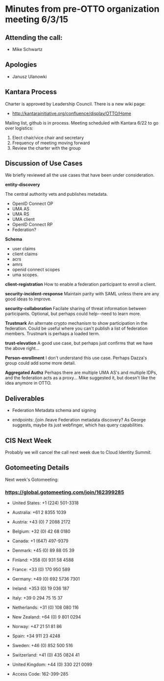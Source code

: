 # Minutes from pre-OTTO organization meeting 6/3/15

## Attending the call:
- Mike Schwartz

## Apologies
- Janusz Ulanowki

## Kantara Process

Charter is approved by Leadership Council. There is a new wiki page:
*  http://kantarainitiative.org/confluence/display/OTTO/Home

Mailing list, github is in process. Meeting scheduled with Kantara 6/22 to go over logistics:
1. Elect chair/vice chair and secretary
2. Frequency of meeting moving forward
3. Review the charter with the group

## Discussion of Use Cases

We briefly reviewed all the use cases that have been under consideration.

**entity-discovery** 

The central authority vets and publishes metadata. 
*  OpenID Connect OP
*  UMA AS
*  UMA RS
*  UMA client
*  OpenID Connect RP
*  Federation?

**Schema** 
*  user claims
*  client claims
*  acrs
*  amrs
*  openid connect scopes
*  uma scopes.

**client-registration**
  How to enable a federation participant to enroll a client.

**security-incident-response**
   Maintain parity with SAML unless there are any good ideas to improve.

**security-collaboration**
  Facilate sharing of threat information between participants. Optional, 
  but perhaps could help--need to learn more.

**Trustmark**
  An alternate crypto mechanism to show participation in the federation.
  Could be useful where you can't publish a list of federation members.
  Trustmark is perhaps a loaded term.

**trust-elevation** 
  A good use case, but perhaps just confirms that we have the above right...

**Person-enrollment** 
  I don't understand this use case. Perhaps Dazza's group could add some more detail.

**Aggregated Authz**
  Perhaps there are multiple UMA AS's and multiple IDPs, and the federation acts as 
  a proxy... Mike suggested it, but doesn't like the idea anymore in OTTO.

## Deliverables

- Federation Metadata schema and signing

- endpoints:  /join  /leave
              Federation metadata discovery? As George suggests, maybe its just
              webfinger, which has query capabilities.

## CIS Next Week

Probably we will cancel the call next week due to Cloud Identity Summit.

## Gotomeeting Details

Next week's Gotomeeting:

### https://global.gotomeeting.com/join/162399285

- United States: +1 (224) 501-3318
- Australia: +61 2 8355 1039
- Austria: +43 (0) 7 2088 2172
- Belgium: +32 (0) 42 68 0180
- Canada: +1 (647) 497-9379
- Denmark: +45 (0) 89 88 05 39
- Finland: +358 (0) 931 58 4588
- France: +33 (0) 170 950 589
- Germany: +49 (0) 692 5736 7301
- Ireland: +353 (0) 19 036 187
- Italy: +39 0 294 75 15 37
- Netherlands: +31 (0) 108 080 116
- New Zealand: +64 (0) 9 801 0294
- Norway: +47 21 51 81 86
- Spain: +34 911 23 4248
- Sweden: +46 (0) 852 500 516
- Switzerland: +41 (0) 435 0824 41
- United Kingdom: +44 (0) 330 221 0099

- Access Code: 162-399-285